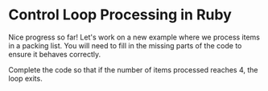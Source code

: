 # Control Loop Processing in Ruby

Nice progress so far! Let's work on a new example where we process items in a packing list. You will need to fill in the missing parts of the code to ensure it behaves correctly.

Complete the code so that if the number of items processed reaches 4, the loop exits.